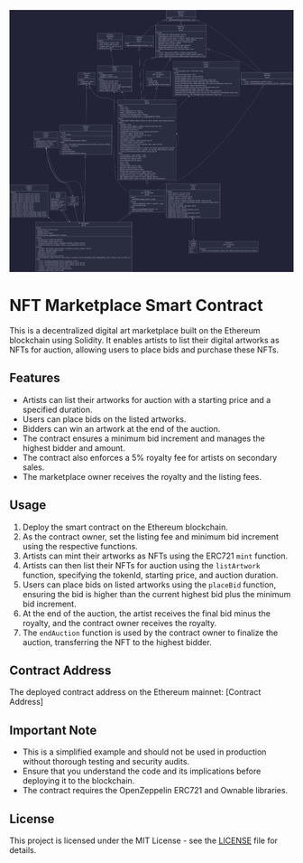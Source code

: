 ![Auction Contract](https://github.com/WalterBrian/solidity/blob/main-1/auction%20contract.png?raw=true)

# NFT Marketplace Smart Contract

This is a decentralized digital art marketplace built on the Ethereum blockchain using Solidity. It enables artists to list their digital artworks as NFTs for auction, allowing users to place bids and purchase these NFTs.

## Features

- Artists can list their artworks for auction with a starting price and a specified duration.
- Users can place bids on the listed artworks.
- Bidders can win an artwork at the end of the auction.
- The contract ensures a minimum bid increment and manages the highest bidder and amount.
- The contract also enforces a 5% royalty fee for artists on secondary sales.
- The marketplace owner receives the royalty and the listing fees.

## Usage

1. Deploy the smart contract on the Ethereum blockchain.
2. As the contract owner, set the listing fee and minimum bid increment using the respective functions.
3. Artists can mint their artworks as NFTs using the ERC721 `mint` function.
4. Artists can then list their NFTs for auction using the `listArtwork` function, specifying the tokenId, starting price, and auction duration.
5. Users can place bids on listed artworks using the `placeBid` function, ensuring the bid is higher than the current highest bid plus the minimum bid increment.
6. At the end of the auction, the artist receives the final bid minus the royalty, and the contract owner receives the royalty.
7. The `endAuction` function is used by the contract owner to finalize the auction, transferring the NFT to the highest bidder.

## Contract Address

The deployed contract address on the Ethereum mainnet: [Contract Address]

## Important Note

- This is a simplified example and should not be used in production without thorough testing and security audits.
- Ensure that you understand the code and its implications before deploying it to the blockchain.
- The contract requires the OpenZeppelin ERC721 and Ownable libraries.

## License

This project is licensed under the MIT License - see the [LICENSE](LICENSE) file for details.


